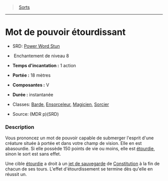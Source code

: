 ﻿---
!SpellItem
Family: SpellHD
Level: 8
Type: Enchantement
CastingTime: 1 action
Range: 18 mètres
Components: V
Duration: instantanée
Classes: '[Barde](hd_bard.md), [Ensorceleur](hd_sorcerer.md), [Magicien](hd_wizard.md), [Sorcier](hd_warlock.md)'
Id: spells_hd.md#mot-de-pouvoir-étourdissant
ParentLink: spells_hd.md#sorts
Name: Mot de pouvoir étourdissant
ParentName: Sorts
NameLevel: 1
AltName: '[Power Word Stun](srd_spells_power_word_stun.md)'
Source: (MDR p)(SRD)
Attributes: {}
AttributesDictionary: >+
  {}

---
> [Sorts](hd_spells.md)

---

# Mot de pouvoir étourdissant

- SRD: [Power Word Stun](srd_spells_power_word_stun.md)

-  Enchantement de niveau 8

- **Temps d'incantation :** 1 action

- **Portée :** 18 mètres

- **Composantes :** V

- **Durée :** instantanée

- Classes: [Barde](hd_bard.md), [Ensorceleur](hd_sorcerer.md), [Magicien](hd_wizard.md), [Sorcier](hd_warlock.md)

- Source: (MDR p)(SRD)

### Description

Vous prononcez un mot de pouvoir capable de submerger l'esprit d'une créature située à portée et dans votre champ de vision. Elle en est abasourdie. Si elle possède 150 points de vie ou moins, elle est [étourdie](hd_conditions_etourdi.md), sinon le sort est sans effet.

Une cible [étourdie](hd_conditions_etourdi.md) a droit à un [jet de sauvegarde](hd_abilities_jets_de_sauvegarde.md) de [Constitution](hd_abilities_constitution.md) à la fin de chacun de ses tours. L'effet d'étourdissement se termine dès qu'elle en réussit un.

